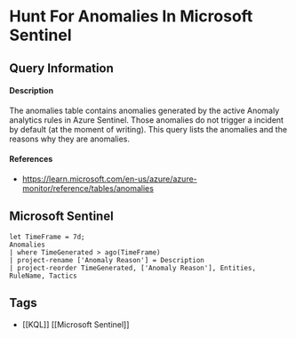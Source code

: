 # Hunt For Anomalies In Microsoft Sentinel
## Query Information
#### Description
The anomalies table contains anomalies generated by the active Anomaly analytics rules in Azure Sentinel. Those anomalies do not trigger a incident by default (at the moment of writing). This query lists the anomalies and the reasons why they are anomalies.
#### References
- https://learn.microsoft.com/en-us/azure/azure-monitor/reference/tables/anomalies
## Microsoft Sentinel
```kusto
let TimeFrame = 7d;
Anomalies
| where TimeGenerated > ago(TimeFrame)
| project-rename ['Anomaly Reason'] = Description
| project-reorder TimeGenerated, ['Anomaly Reason'], Entities, RuleName, Tactics
```
## Tags
- [[KQL]] [[Microsoft Sentinel]]
